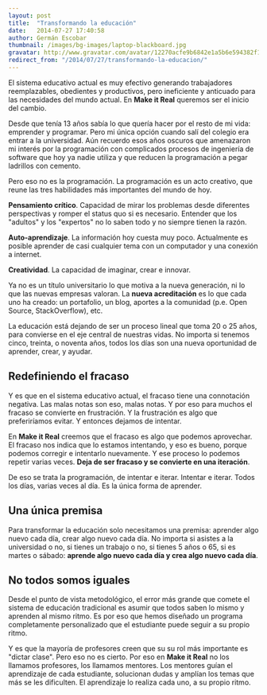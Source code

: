```yaml
---
layout: post
title:  "Transformando la educación"
date:   2014-07-27 17:40:58
author: Germán Escobar
thumbnail: /images/bg-images/laptop-blackboard.jpg
gravatar: http://www.gravatar.com/avatar/12270acfe9b6842e1a5b6e594382f149.jpg?s=80
redirect_from: "/2014/07/27/transformando-la-educacion/"
---
```


El sistema educativo actual es muy efectivo generando trabajadores reemplazables, obedientes y productivos, pero ineficiente y anticuado para las necesidades del mundo actual. En **Make it Real** queremos ser el inicio del cambio.

Desde que tenía 13 años sabía lo que quería hacer por el resto de mi vida: emprender y programar. Pero mi única opción cuando salí del colegio era entrar a la universidad. Aún recuerdo esos años oscuros que amenazaron mi interés por la programación con complicados procesos de ingeniería de software que hoy ya nadie utiliza y que reducen la programación a pegar ladrillos con cemento.

Pero eso no es la programación. La programación es un acto creativo, que reune las tres habilidades más importantes del mundo de hoy.

**Pensamiento crítico**. Capacidad de mirar los problemas desde diferentes perspectivas y romper el status quo si es necesario. Entender que los "adultos" y los "expertos" no lo saben todo y no siempre tienen la razón.

**Auto-aprendizaje**. La información hoy cuesta muy poco. Actualmente es posible aprender de casi cualquier tema con un computador y una conexión a internet.

**Creatividad**. La capacidad de imaginar, crear e innovar.

Ya no es un título universitario lo que motiva a la nueva generación, ni lo que las nuevas empresas valoran. La **nueva acreditación** es lo que cada uno ha creado: un portafolio, un blog, aportes a la comunidad (p.e. Open Source, StackOverflow), etc. 

La educación está dejando de ser un proceso lineal que toma 20 o 25 años, para convierse en el eje central de nuestras vidas. No importa si tenemos cinco, treinta, o noventa años, todos los días son una nueva oportunidad de aprender, crear, y ayudar.

## Redefiniendo el fracaso

Y es que en el sistema educativo actual, el fracaso tiene una connotación negativa. Las malas notas son eso, malas notas. Y por eso para muchos el fracaso se convierte en frustración. Y la frustración es algo que preferiríamos evitar. Y entonces dejamos de intentar. 

En **Make it Real** creemos que el fracaso es algo que podemos aprovechar. El fracaso nos indica que lo estamos intentando, y eso es bueno, porque podemos corregir e intentarlo nuevamente. Y ese proceso lo podemos repetir varias veces. **Deja de ser fracaso y se convierte en una iteración**.

De eso se trata la programación, de intentar e iterar. Intentar e iterar. Todos los días, varias veces al día. Es la única forma de aprender.

## Una única premisa

Para transformar la educación solo necesitamos una premisa: aprender algo nuevo cada día, crear algo nuevo cada día. No importa si asistes a la universidad o no, si tienes un trabajo o no, si tienes 5 años o 65, si es martes o sábado: **aprende algo nuevo cada día y crea algo nuevo cada día**.

## No todos somos iguales

Desde el punto de vista metodológico, el error más grande que comete el sistema de educación tradicional es asumir que todos saben lo mismo y aprenden al mismo ritmo. Es por eso que hemos diseñado un programa completamente personalizado que el estudiante puede seguir a su propio ritmo.

Y es que la mayoría de profesores creen que su su rol más importante es "dictar clase". Pero eso no es cierto. Por eso en **Make it Real** no los llamamos profesores, los llamamos mentores. Los mentores guían el aprendizaje de cada estudiante, solucionan dudas y amplían los temas que más se les dificulten. El aprendizaje lo realiza cada uno, a su propio ritmo.